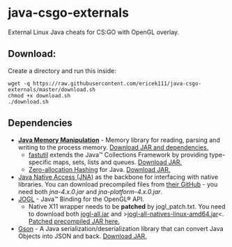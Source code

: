 # java-csgo-externals
External Linux Java cheats for CS:GO with OpenGL overlay.

## Download:
Create a directory and run this inside:
```
wget -q https://raw.githubusercontent.com/ericek111/java-csgo-externals/master/download.sh
chmod +x download.sh
./download.sh
```

## Dependencies
- [**Java Memory Manipulation**](https://github.com/ericek111/Java-Memory-Manipulation) - Memory library for reading, parsing and writing to the process memory. [Download JAR and dependencies.](https://github.com/ericek111/Java-Memory-Manipulation/releases/tag/2.0)
  - [fastutil](http://fastutil.di.unimi.it/) extends the Java™ Collections Framework by providing type-specific maps, sets, lists and queues. [Download JAR.](http://repo1.maven.org/maven2/it/unimi/dsi/fastutil/7.1.0/fastutil-7.1.0.jar)
  - [Zero-allocation Hashing](https://github.com/OpenHFT/Zero-Allocation-Hashing) for Java. [Download JAR.](http://repo1.maven.org/maven2/net/openhft/zero-allocation-hashing/0.8/zero-allocation-hashing-0.8.jar)
- [Java Native Access (JNA)](https://github.com/java-native-access/jna) as the backbone for interfacing with native libraries. You can download precompiled files from [their GitHub](https://github.com/java-native-access/jna#download) - you need both *jna-4.x.0.jar* and *jna-platform-4.x.0.jar*.
- [JOGL](https://github.com/sgothel/jogl) - Java™ Binding for the OpenGL® API.  
  - Native X11 wrapper needs to be **patched** by jogl_patch.txt. You need to download both [jogl-all.jar](https://github.com/ericek111/java-csgo-externals/releases/download/1.0/jogl-all.jar) and >[jogl-all-natives-linux-amd64.jar](https://github.com/ericek111/java-csgo-externals/releases/download/1.0/jogl-all-natives-linux-amd64.jar)<.
  [Patched precompiled JAR here.](https://github.com/ericek111/java-csgo-externals/releases/download/1.0/jogl-all-natives-linux-amd64.jar)
- [Gson](https://github.com/google/gson) - A Java serialization/deserialization library that can convert Java Objects into JSON and back. [Download JAR.](https://repo1.maven.org/maven2/com/google/code/gson/gson/2.8.0/gson-2.8.0.jar)
